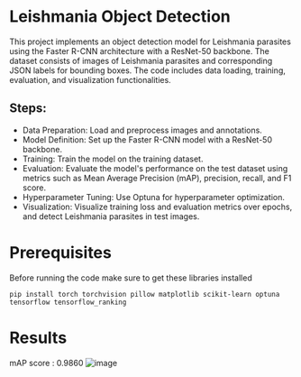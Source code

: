 # Leishmania Object Detection

This project implements an object detection model for Leishmania parasites using the Faster R-CNN architecture with a ResNet-50 backbone.
The dataset consists of images of Leishmania parasites and corresponding JSON labels for bounding boxes. The code includes data loading, training, evaluation, and visualization functionalities.

## Steps:
- Data Preparation: Load and preprocess images and annotations.
- Model Definition: Set up the Faster R-CNN model with a ResNet-50 backbone.
- Training: Train the model on the training dataset.
- Evaluation: Evaluate the model's performance on the test dataset using metrics such as Mean Average Precision (mAP), precision, recall, and F1 score.
- Hyperparameter Tuning: Use Optuna for hyperparameter optimization.
- Visualization: Visualize training loss and evaluation metrics over epochs, and detect Leishmania parasites in test images.

# Prerequisites
Before running the code make sure to get these libraries installed

```pip install torch torchvision pillow matplotlib scikit-learn optuna tensorflow tensorflow_ranking```

# Results
mAP score : 0.9860
![image](https://github.com/xmonstabebex/object-detection/assets/89215956/a8643350-a442-4dd4-9c7d-0ffb3b398b4b)
